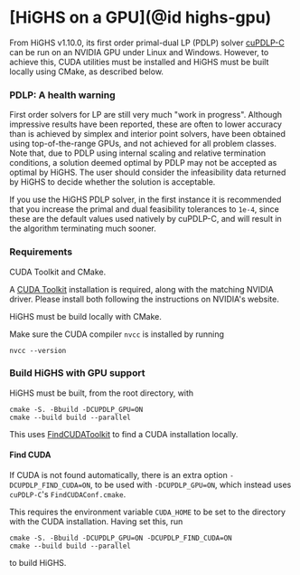# [HiGHS on a GPU](@id highs-gpu)

From HiGHS v1.10.0, its first order primal-dual LP (PDLP) solver [cuPDLP-C](https://github.com/COPT-Public/cuPDLP-C) can be run on an NVIDIA GPU under Linux and Windows. However, to achieve this, CUDA utilities must be installed and HiGHS must be built locally using CMake, as described below.

### PDLP: A health warning

First order solvers for LP are still very much "work in progress". Although impressive results have been reported, these are often to lower accuracy than is achieved by simplex and interior point solvers, have been obtained using top-of-the-range GPUs, and not achieved for all problem classes. Note that, due to PDLP using internal scaling and relative termination conditions, a solution deemed optimal by PDLP may not be accepted as optimal by HiGHS. The user should consider the infeasibility data returned by HiGHS to decide whether the solution is acceptable.

If you use the HiGHS PDLP solver, in the first instance it is recommended that you increase the primal and dual feasibility tolerances to `1e-4`, since these are the default values used natively by cuPDLP-C, and will result in the algorithm terminating much sooner.

### Requirements

CUDA Toolkit and CMake. 

A [CUDA Toolkit](https://developer.nvidia.com/cuda-toolkit) installation is required, along with the matching NVIDIA driver. Please install both following the instructions on NVIDIA's website.

HiGHS must be build locally with CMake. 

Make sure the CUDA compiler `nvcc` is installed by running 

```
nvcc --version
```

### Build HiGHS with GPU support

HiGHS must be built, from the root directory, with 

```
cmake -S. -Bbuild -DCUPDLP_GPU=ON
cmake --build build --parallel
```

This uses [FindCUDAToolkit](https://cmake.org/cmake/help/latest/module/FindCUDAToolkit.html) to find a CUDA installation locally.

#### Find CUDA

If CUDA is not found automatically, there is an extra option `-DCUPDLP_FIND_CUDA=ON`, to be used with `-DCUPDLP_GPU=ON`, which instead uses `cuPDLP-C`'s `FindCUDAConf.cmake`. 

This requires the environment variable `CUDA_HOME` to be set to the directory with the CUDA installation. Having set this, run 

```
cmake -S. -Bbuild -DCUPDLP_GPU=ON -DCUPDLP_FIND_CUDA=ON
cmake --build build --parallel
```

to build HiGHS. 
